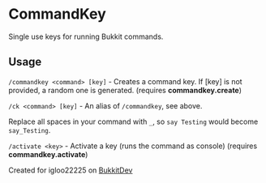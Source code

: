 CommandKey
=========
Single use keys for running Bukkit commands.

Usage
-------
`/commandkey <command> [key]` - Creates a command key. If [key] is not provided, a random one is generated. (requires **commandkey.create**)

`/ck <command> [key]` - An alias of `/commandkey`, see above.

Replace all spaces in your command with `_`, so `say Testing` would become `say_Testing`.

`/activate <key>` - Activate a key (runs the command as console) (requires **commandkey.activate**)

Created for igloo22225 on [BukkitDev](http://forums.bukkit.org/threads/command-serial-run-a-server-command-with-a-single-use-key.123015/)